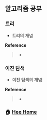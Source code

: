 ## 알고리즘 공부

### 트리
* 트리의 개념

**Reference**
> - []()

### 이진 탐색
* 이진 탐색의 개념

**Reference**
> - []()

### :house: [Hee Home](https://github.com/T-WWL/WWL/tree/master/hee)
